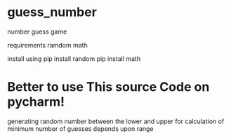 # guess_number
number guess game 

requirements
ramdom 
math

install using 
pip install random
pip install math

# Better to use This source Code on pycharm!
generating random number between the lower and upper
for calculation of minimum number of guesses depends upon range
